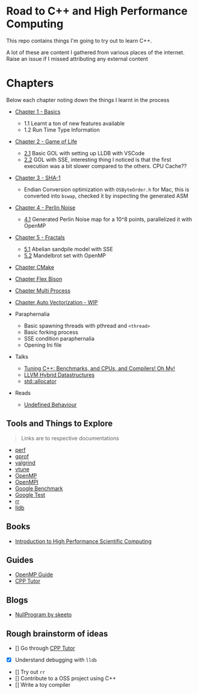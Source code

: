 # Road to C++ and High Performance Computing

This repo contains things I'm going to try out to learn C++.

A lot of these are content I gathered from various places of the internet. Raise an issue if I missed attributing any external content

# Chapters

Below each chapter noting down the things I learnt in the process

- [Chapter 1 - Basics](./chapter-1/)
  + 1.1 Learnt a ton of new features available
  + 1.2 Run Time Type Information
- [Chapter 2 - Game of Life](./chapter-2/)
  - [2.1](./chapter-2/2.1/) Basic GOL with setting up LLDB with VSCode
  - [2.2](./chapter-2/2.2/) GOL with SSE, interesting thing I noticed is that the first execution was a bit slower compared to the others. CPU Cache??
- [Chapter 3 - SHA-1](./chapter-3/)
  + Endian Conversion optimization with `OSByteOrder.h` for Mac, this is converted into `bswap`, checked it by inspecting the generated ASM
- [Chapter 4 - Perlin Noise](./chapter-4/)
  + [4.1](./chapter-4/4.1/) Generated Perlin Noise map for a 10^8 points, parallelized it with OpenMP
- [Chapter 5 - Fractals](./chapter-5/)
  + [5.1](./chapter-5/5.1/) Abelian sandpile model with SSE
  + [5.2](./chapter-5/5.2/) Mandelbrot set with OpenMP
- [Chapter CMake](./chapter-cmake/)
- [Chapter Flex Bison](./chapter-flex-bison/)
- [Chapter Multi Process](./chapter-multi-process/)
- [Chapter Auto Vectorization - WIP](./chapter-auto-vectorization/)

- Paraphernalia
  + Basic spawning threads with pthread and `<thread>`
  + Basic forking process
  + SSE condition paraphernalia
  + Opening Ini file


- Talks
  + [Tuning C++: Benchmarks, and CPUs, and Compilers! Oh My!](https://www.youtube.com/watch?v=nXaxk27zwlk)
  + [LLVM Hybrid Datastructures](https://www.youtube.com/watch?v=vElZc6zSIXM)
  + [std::allocator](https://www.youtube.com/watch?v=LIb3L4vKZ7U)

- Reads
  + [Undefined Behaviour](https://blog.llvm.org/2011/05/what-every-c-programmer-should-know.html)

## Tools and Things to Explore

> Links are to respective documentations

- [perf](https://perf.wiki.kernel.org/index.php/Main_Page)
- [gprof](https://ftp.gnu.org/old-gnu/Manuals/gprof-2.9.1/html_mono/gprof.html)
- [valgrind](https://www.valgrind.org/docs/manual/quick-start.html)
- [vtune](https://en.wikipedia.org/wiki/VTune)
- [OpenMP](https://www.openmp.org/wp-content/uploads/OpenMPRefCard-5.1-web.pdf)
- [OpenMPI](https://www.open-mpi.org/doc/current/)
- [Google Benchmark](https://github.com/google/benchmark)
- [Google Test](https://github.com/google/googletest)
- [rr](https://github.com/rr-debugger/rr)
- [lldb](https://lldb.llvm.org/use/tutorial.html)

## Books

- [Introduction to High Performance Scientific Computing](https://pages.tacc.utexas.edu/~eijkhout/istc/html/index.html)

## Guides

- [OpenMP Guide](https://bisqwit.iki.fi/story/howto/openmp/#Abstract)
- [CPP Tutor](https://github.com/banach-space/cpp-tutor)

## Blogs

- [NullProgram by skeeto](https://nullprogram.com/)

## Rough brainstorm of ideas

- [] Go through [CPP Tutor](https://github.com/banach-space/cpp-tutor)
- [x] Understand debugging with `lldb`
- [] Try out `rr`
- [] Contribute to a OSS project using C++
- [] Write a toy compiler
